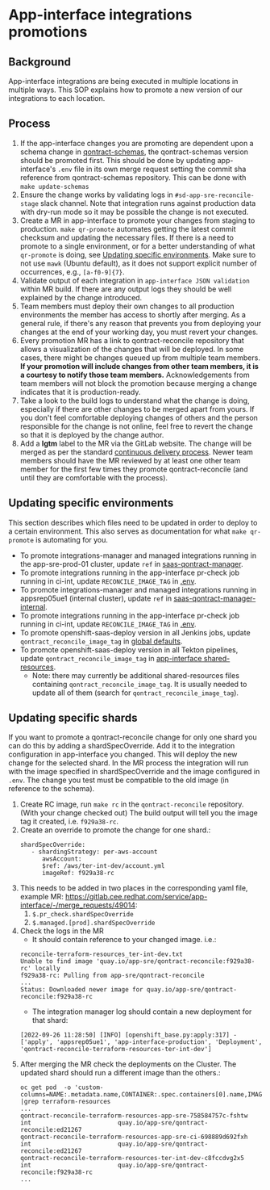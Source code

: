 # App-interface integrations promotions

## Background

App-interface integrations are being executed in multiple locations in multiple ways.  This SOP explains how to promote a new version of our integrations to each location.

## Process

1. If the app-interface changes you are promoting are dependent upon a schema change in [qontract-schemas](https://github.com/app-sre/qontract-schemas),
   the qontract-schemas version should be promoted first. This should be done by updating app-interface's `.env` file in its own merge request
   setting the commit sha reference from qontract-schemas repository. This can be done with `make update-schemas`
1. Ensure the change works by validating logs in `#sd-app-sre-reconcile-stage` slack channel. Note that integration runs against production data with dry-run mode so it may be possible the change is not executed.
1. Create a MR in app-interface to promote your changes from staging to
   production. `make qr-promote` automates getting the latest commit
   checksum and updating the necessary files. If there is a need to promote to
   a single environment, or for a better understanding of what `qr-promote` is
   doing, see [Updating specific environments](#updating-specific-environments).
   Make sure to not use `mawk` (Ubuntu default), as it does not support explicit number of occurrences,
   e.g., `[a-f0-9]{7}`.
1. Validate output of each integration in `app-interface JSON validation` within MR build. If there are any output logs they should be well explained by the change introduced.
1. Team members must deploy their own changes to all production environments
   the member has access to shortly after merging. As a general rule, if
   there's any reason that prevents you from deploying your changes at the
   end of your working day, you must revert your changes.
1. Every promotion MR has a link to qontract-reconcile repository that
   allows a visualization of the changes that will be deployed.
   In some cases, there might be changes queued up from multiple team
   members. **If your promotion will include changes from other team
   members, it is a courtesy to notify those team members.** Acknowledgements
   from team members will not block the promotion because merging a change
   indicates that it is production-ready.
1. Take a look to the build logs to understand what the change is doing,
   especially if there are other changes to be merged apart from yours. If
   you don't feel comfortable deploying changes of others and the person
   responsible for the change is not online, feel free to revert the change
   so that it is deployed by the change author.
1. Add a **lgtm** label to the MR via the GitLab website. The change will
   be merged as per the standard
   [continuous delivery process](https://gitlab.cee.redhat.com/service/app-interface/-/blob/master/docs/app-sre/continuous-delivery-in-app-interface.md). Newer team members should have the MR reviewed by at least one other team member for the first few times they promote qontract-reconcile (and until they are comfortable with the process).

## Updating specific environments

This section describes which files need to be updated in order to deploy to
a certain environment. This also serves as documentation for what
`make qr-promote` is automating for you.

* To promote integrations-manager and managed integrations running in the app-sre-prod-01 cluster, update `ref` in [saas-qontract-manager](https://gitlab.cee.redhat.com/service/app-interface/-/blob/master/data/services/app-interface/cicd/ci-ext/saas-qontract-manager.yaml).
* To promote integrations running in the app-interface pr-check job running in ci-int, update `RECONCILE_IMAGE_TAG` in [.env](/.env).
* To promote integrations-manager and managed integrations running in appsrep05ue1 (internal cluster), update `ref` in [saas-qontract-manager-internal](data/services/app-interface/cicd/ci-int/saas-qontract-manager-int.yaml).
* To promote integrations running in the app-interface pr-check job running in ci-int, update `RECONCILE_IMAGE_TAG` in [.env](/.env).
* To promote openshift-saas-deploy version in all Jenkins jobs, update `qontract_reconcile_image_tag` in [global defaults](/resources/jenkins/global/defaults.yaml).
* To promote openshift-saas-deploy version in all Tekton pipelines, update `qontract_reconcile_image_tag` in [app-interface shared-resources](/data/services/app-interface/shared-resources).
    * Note: there may currently be additional shared-resources files containing `qontract_reconcile_image_tag`. It is usually needed to update all of them (search for `qontract_reconcile_image_tag`).

## Updating specific shards

If you want to promote a qontract-reconcile change for only one shard you can do this by adding a shardSpecOverride. Add it to the integration configuration in app-interface you changed. This will deploy the new change for the selected shard. In the MR process the integration will run with the image specified in shardSpecOverride and the image configured in `.env`. The change you test must be compatible to the old image (in reference to the schema). 

1. Create RC image, run `make rc` in the `qontract-reconcile` repository. (With your change checked out) The build output will tell you the image tag it created, i.e. `f929a38-rc`.
2. Create an override to promote the change for one shard.:
   ```
   shardSpecOverride:
      - shardingStrategy: per-aws-account
         awsAccount:
         $ref: /aws/ter-int-dev/account.yml
         imageRef: f929a38-rc
   ```
3. This needs to be added in two places in the corresponding yaml file, example MR: https://gitlab.cee.redhat.com/service/app-interface/-/merge_requests/49014:
   1. `$.pr_check.shardSpecOverride`
   1. `$.managed.[prod].shardSpecOverride`
4. Check the logs in the MR
   * It should contain reference to your changed image. i.e.:
   ```
   reconcile-terraform-resources_ter-int-dev.txt
   Unable to find image 'quay.io/app-sre/qontract-reconcile:f929a38-rc' locally
   f929a38-rc: Pulling from app-sre/qontract-reconcile
   ...
   Status: Downloaded newer image for quay.io/app-sre/qontract-reconcile:f929a38-rc
   ```
   * The integration manager log should contain a new deployment for that shard:
   ```
   [2022-09-26 11:28:50] [INFO] [openshift_base.py:apply:317] - ['apply', 'appsrep05ue1', 'app-interface-production', 'Deployment', 'qontract-reconcile-terraform-resources-ter-int-dev']
   ```
5. After merging the MR check the deployments on the Cluster. The updated shard should run a different image than the others.:
   ```
   oc get pod  -o 'custom-columns=NAME:.metadata.name,CONTAINER:.spec.containers[0].name,IMAGE:.spec.containers[0].image' |grep terraform-resources
   ...
   qontract-reconcile-terraform-resources-app-sre-758584757c-fshtw   int                        quay.io/app-sre/qontract-reconcile:ed21267
   qontract-reconcile-terraform-resources-app-sre-ci-698889d692fxh   int                        quay.io/app-sre/qontract-reconcile:ed21267
   qontract-reconcile-terraform-resources-ter-int-dev-c8fccdvg2x5   int                        quay.io/app-sre/qontract-reconcile:f929a38-rc
   ...
   ```
